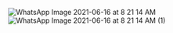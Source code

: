 
![WhatsApp Image 2021-06-16 at 8 21 14 AM](https://user-images.githubusercontent.com/66682378/122150805-092ad280-ce7c-11eb-9b6f-6d0a18cc35fd.jpeg)
![WhatsApp Image 2021-06-16 at 8 21 14 AM (1)](https://user-images.githubusercontent.com/66682378/122150841-1c3da280-ce7c-11eb-996d-97380b9ef9d5.jpeg)

